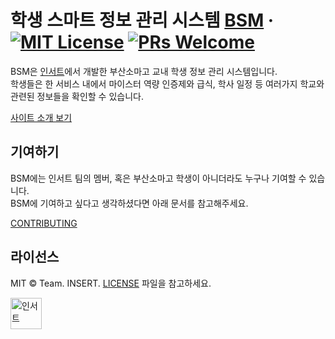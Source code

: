 # 학생 스마트 정보 관리 시스템 [BSM](https://newbsm.team-insert.com) &middot; [![MIT License](https://img.shields.io/badge/license-MIT-blue.svg)](https://github.com/toss/slash/blob/main/LICENSE) [![PRs Welcome](https://img.shields.io/badge/PRs-welcome-brightgreen.svg)](https://github.com/toss/slash/blob/main/.github/CONTRIBUTING.md)

BSM은 [인서트](https://team-insert.com)에서 개발한 부산소마고 교내 학생 정보 관리 시스템입니다.  
학생들은 한 서비스 내에서 마이스터 역량 인증제와 급식, 학사 일정 등 여러가지 학교와 관련된 정보들을 확인할 수 있습니다.

[사이트 소개 보기](./README_INTRODUCE.md)

## 기여하기

BSM에는 인서트 팀의 멤버, 혹은 부산소마고 학생이 아니더라도 누구나 기여할 수 있습니다.  
BSM에 기여하고 싶다고 생각하셨다면 아래 문서를 참고해주세요.

[CONTRIBUTING](./.github/CONTRIBUTING.md)

## 라이선스

MIT © Team. INSERT. [LICENSE](./LICENSE) 파일을 참고하세요.

<a title="인서트" href="https://team-insert.com">
  <picture>
    <source media="(prefers-color-scheme: dark)" srcset="https://team-insert.com/static/media/logo.fd2f3e70586278ea0e49f7a138595482.svg">
    <img alt="인서트" src="https://team-insert.com/static/media/logo.fd2f3e70586278ea0e49f7a138595482.svg" width="50">
  </picture>
</a>
